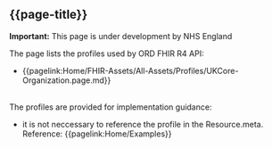 ## {{page-title}}

  <div markdown="span" class="alert alert-warning" role="alert"><i class="fa fa-warning"></i><b> Important:</b> This page is under development by NHS England</div>

The page lists the profiles used by ORD FHIR R4 API:

- {{pagelink:Home/FHIR-Assets/All-Assets/Profiles/UKCore-Organization.page.md}}

<br>The profiles are provided for implementation guidance:
- it is not neccessary to reference the profile in the Resource.meta. Reference: {{pagelink:Home/Examples}}